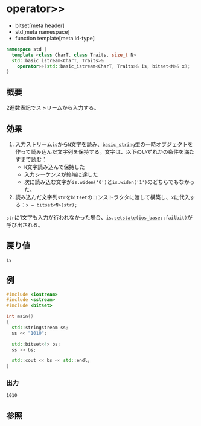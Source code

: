 # operator>>
* bitset[meta header]
* std[meta namespace]
* function template[meta id-type]

```cpp
namespace std {
  template <class CharT, class Traits, size_t N>
  std::basic_istream<CharT, Traits>&
    operator>>(std::basic_istream<CharT, Traits>& is, bitset<N>& x);
}
```

## 概要
2進数表記でストリームから入力する。


## 効果
1. 入力ストリーム`is`から`N`文字を読み、[`basic_string`](/reference/string/basic_string.md)型の一時オブジェクトを作って読み込んだ文字列を保持する。文字は、以下のいずれかの条件を満たすまで読む：
	- `N`文字読み込んで保持した
	- 入力シーケンスが終端に達した
	- 次に読み込む文字が`is.widen('0')`と`is.widen('1')`のどちらでもなかった。
2. 読み込んだ文字列`str`を`bitset`のコンストラクタに渡して構築し、`x`に代入する：`x = bitset<N>(str);`

`str`に1文字も入力が行われなかった場合、`is.`[`setstate`](/reference/ios/basic_ios/setstate.md)`(`[`ios_base`](/reference/ios/ios_base.md)`::failbit)`が呼び出される。

## 戻り値
`is`


## 例
```cpp example
#include <iostream>
#include <sstream>
#include <bitset>

int main()
{
  std::stringstream ss;
  ss << "1010";

  std::bitset<4> bs;
  ss >> bs;

  std::cout << bs << std::endl;
}
```

### 出力
```
1010
```


## 参照

